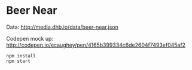 # Beer Near

Data: http://media.dhb.io/data/beer-near.json

Codepen mock up: http://codepen.io/ecaughey/pen/4165b399334c6de2604f7493ef045af2
```
npm install 
npm start
```
